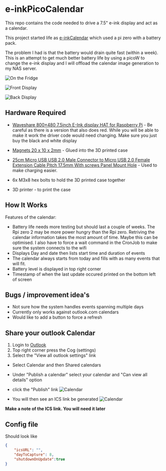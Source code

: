
# e-inkPicoCalendar

This repo contains the code needed to drive a 7.5" e-ink display and act as a calendar. 

This project started life as [e-inkCalendar](https://github.com/paulbuzzby/e-inkCalendar) which used a pi zero with a battery pack.

The problem I had is that the battery would drain quite fast (within a week). 
This is an attempt to get much better battery life by using a picoW to change the e-ink display and I will offload the calendar image generation to my NAS server.


![On the Fridge](Images/onfridge.JPEG)

![Front Display](Images/frontview.JPEG)

![Back Display](Images/backview.JPEG)



## Hardware Required

- [Waveshare 800×480 7.5inch E-Ink display HAT for Raspberry Pi](https://www.waveshare.com/7.5inch-e-paper-hat.htm) - Be careful as there is a version that also does red. While you will be able to make it work the driver code would need changing. Make sure you just buy the black and white display


- [Magnets 20 x 10 x 2mm](https://www.amazon.co.uk/gp/product/B07VMMK12N) - Glued into the 3D printed case

- [25cm Micro USB USB 2.0 Male Connector to Micro USB 2.0 Female Extension Cable Pitch 17.5mm With screws Panel Mount Hole](https://www.aliexpress.com/item/1005002626850501.html) - Used to make charging easier.

- 6x M3x8 hex bolts to hold the 3D printed case together

- 3D printer - to print the case


## How It Works




Features of the calendar: 
- Battery life needs more testing but should last a couple of weeks. The Rpi zero 2 may be more power hungry than the Rpi zero. Retriving the calendar information takes the most amount of time. Maybe this can be optimised. I also have to force a wait command in the CronJob to make sure the system connects to the wifi
- Displays Day and date then lists start time and duration of events
- The calendar always starts from today and fills with as many events that will fit.
- Battery level is displayed in top right corner
- Timestamp of when the last update occured printed on the bottom left of screen

## Bugs / improvement idea's

- Not sure how the system handles events spanning multiple days
- Currently only works against outlook.com calendars
- Would like to add a button to force a refresh

## Share your outlook Calendar

1. Login to [Outlook](www.outlook.com)
2. Top right corner press the Cog (settings)
3. Select the "View all outlook settings" link
* Select Calendar and then Shared calendars
* Under "Publish a calendar" select your calendar and "Can view all details" option
* click the "Publish" link
![Calendar](Images/ShareCalendar1.png)

* You will then see an ICS link be generated
![Calendar](Images/ShareCalendar2.png)

**Make a note of the ICS link. You will need it later**




## Config file
Should look like

```json
{
    "icsURL": "",    
    "dayToCapture": 8,
    "shutdownOnUpdate":true
}
```